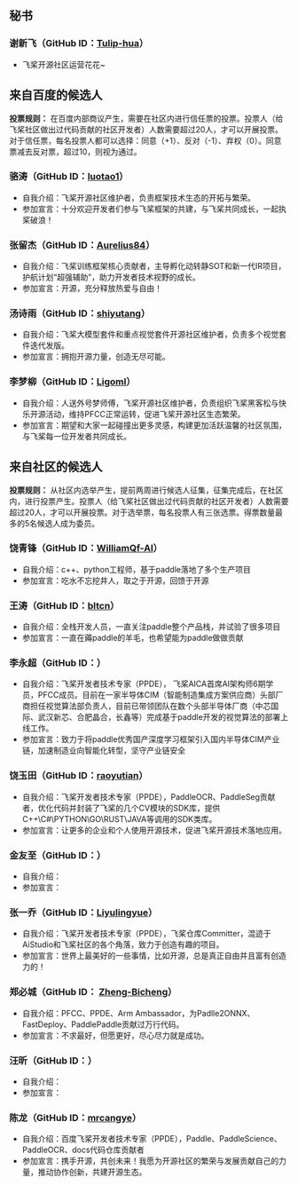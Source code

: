 ## 秘书

### 谢新飞（GitHub ID：[Tulip-hua](https://github.com/Tulip-hua)）

- 飞桨开源社区运营花花~


## 来自百度的候选人

**投票规则：** 在百度内部商议产生，需要在社区内进行信任票的投票。投票人（给飞桨社区做出过代码贡献的社区开发者）人数需要超过20人，才可以开展投票。对于信任票，每名投票人都可以选择：同意（+1）、反对（-1）、弃权（0）。同意票减去反对票，超过10，则视为通过。

### 骆涛（GitHub ID：[luotao1](https://github.com/luotao1)）

- 自我介绍：飞桨开源社区维护者，负责框架技术生态的开拓与繁荣。
- 参加宣言：十分欢迎开发者们参与飞桨框架的共建，与飞桨共同成长，一起执桨破浪！

### 张留杰（GitHub ID：[Aurelius84](https://github.com/Aurelius84)）

- 自我介绍：飞桨训练框架核心贡献者，主导孵化动转静SOT和新一代IR项目，护航计划“超强辅助”，助力开发者技术视野的成长。
- 参加宣言：开源，充分释放热爱与自由！

### 汤诗雨（GitHub ID：[shiyutang](https://github.com/shiyutang)）

- 自我介绍：飞桨大模型套件和重点视觉套件开源社区维护者，负责多个视觉套件迭代发版。
- 参加宣言：拥抱开源力量，创造无尽可能。

### 李梦柳（GitHub ID：[Ligoml](https://github.com/Ligoml)）

- 自我介绍：人送外号梦师傅，飞桨开源社区维护者，负责组织飞桨黑客松与快乐开源活动，维持PFCC正常运转，促进飞桨开源社区生态繁荣。
- 参加宣言：期望和大家一起碰撞出更多灵感，构建更加活跃温馨的社区氛围，与飞桨每一位开发者共同成长。


## 来自社区的候选人

**投票规则：** 从社区内选举产生，提前两周进行候选人征集，征集完成后，在社区内，进行投票产生。投票人（给飞桨社区做出过代码贡献的社区开发者）人数需要超过20人，才可以开展投票。对于选举票，每名投票人有三张选票。得票数量最多的5名候选人成为委员。

### 饶青锋（GitHub ID：[WilliamQf-AI](https://github.com/WilliamQf-AI)）

- 自我介绍：c++、python工程师，基于paddle落地了多个生产项目
- 参加宣言：吃水不忘挖井人，取之于开源，回馈于开源

### 王涛（GitHub ID：[bltcn](https://github.com/bltcn)）

- 自我介绍：全栈开发人员，一直关注paddle整个产品栈，并试验了很多项目
- 参加宣言：一直在薅paddle的羊毛，也希望能为paddle做做贡献

### 李永超（GitHub ID：）

- 自我介绍：飞桨开发者技术专家（PPDE）， 飞桨AICA首席AI架构师6期学员，PFCC成员。目前在一家半导体CIM（智能制造集成方案供应商）头部厂商担任视觉算法部负责人，目前已带领团队在数个头部半导体厂商（中芯国际、武汉新芯、合肥晶合，长鑫等）完成基于paddle开发的视觉算法的部署上线工作。
- 参加宣言：致力于将paddle优秀国产深度学习框架引入国内半导体CIM产业链，加速制造业向智能化转型，坚守产业链安全

### 饶玉田（GitHub ID：[raoyutian](https://github.com/raoyutian)）

- 自我介绍：飞桨开发者技术专家（PPDE），PaddleOCR、PaddleSeg贡献者，优化代码并封装了飞桨的几个CV模块的SDK库，提供C++\C#\PYTHON\GO\RUST\JAVA等调用的SDK类库。
- 参加宣言：让更多的企业和个人使用开源技术，促进飞桨开源技术落地应用。

### 金友至（GitHub ID：）

- 自我介绍：
- 参加宣言：

### 张一乔（GitHub ID：[Liyulingyue](https://github.com/Liyulingyue)）

- 自我介绍：飞桨开发者技术专家（PPDE），飞桨仓库Committer，混迹于AiStudio和飞桨社区的各个角落，致力于创造有趣的项目。
- 参加宣言：世界上最美好的一些事情，比如开源，总是真正自由并且富有创造力的！

### 郑必城（GitHub ID： [Zheng-Bicheng](https://github.com/Zheng-Bicheng)）

- 自我介绍：PFCC、PPDE、Arm Ambassador，为Padlle2ONNX、FastDeploy、PaddlePaddle贡献过万行代码。
- 参加宣言：不求最好，但愿更好，尽心尽力就是成功。

### 汪昕（GitHub ID：）

- 自我介绍：
- 参加宣言：

### 陈龙（GitHub ID：[mrcangye](https://github.com/mrcangye)）

- 自我介绍：百度飞桨开发者技术专家（PPDE），Paddle、PaddleScience、PaddleOCR、docs代码仓库贡献者
- 参加宣言：携手开源，共创未来！我愿为开源社区的繁荣与发展贡献自己的力量，推动协作创新，共建开源生态。

